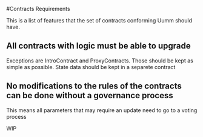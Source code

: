 #Contracts Requirements

This is a list of features that the set of contracts conforming Uumm should have.

## All contracts with logic must be able to upgrade
Exceptions are IntroContract and ProxyContracts.
Those should be kept as simple as possible.
State data should be kept in a separete contract

## No modifications to the rules of the contracts can be done without a governance process
This means all parameters that may require an update need to go to a voting process

WIP